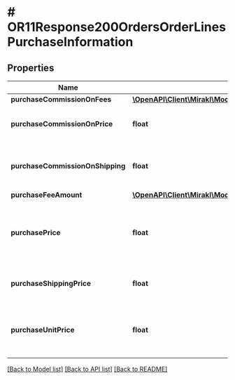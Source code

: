 # # OR11Response200OrdersOrderLinesPurchaseInformation

## Properties

Name | Type | Description | Notes
------------ | ------------- | ------------- | -------------
**purchaseCommissionOnFees** | [**\OpenAPI\Client\Mirakl\Model\OR11Response200OrdersOrderLinesPurchaseInformationPurchaseCommissionOnFees**](OR11Response200OrdersOrderLinesPurchaseInformationPurchaseCommissionOnFees.md) |  | [optional]
**purchaseCommissionOnPrice** | **float** | Purchase order line’s commission amount | [optional]
**purchaseCommissionOnShipping** | **float** | Purchase order line’s commission amount on shipping | [optional]
**purchaseFeeAmount** | [**\OpenAPI\Client\Mirakl\Model\OR11Response200OrdersOrderLinesPurchaseInformationPurchaseFeeAmount**](OR11Response200OrdersOrderLinesPurchaseInformationPurchaseFeeAmount.md) |  | [optional]
**purchasePrice** | **float** | Purchase order line’s price excluding shipping charges and fees | [optional]
**purchaseShippingPrice** | **float** | Purchase order line’s shipping charges | [optional]
**purchaseUnitPrice** | **float** | Purchase unit price computed from the given offer price | [optional]

[[Back to Model list]](../../README.md#models) [[Back to API list]](../../README.md#endpoints) [[Back to README]](../../README.md)
